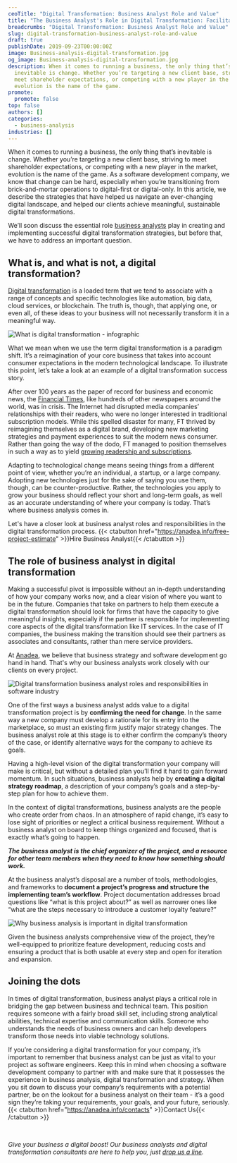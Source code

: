 ```yaml
---
ceoTitle: "Digital Transformation: Business Analyst Role and Value"
title: "The Business Analyst's Role in Digital Transformation: Facilitator or Leader?"
breadcrumbs: "Digital Transformation: Business Analyst Role and Value"
slug: digital-transformation-business-analyst-role-and-value
draft: true
publishDate: 2019-09-23T00:00:00Z
image: Business-analysis-digital-transformation.jpg
og_image: Business-analysis-digital-transformation.jpg
description: When it comes to running a business, the only thing that’s
  inevitable is change. Whether you’re targeting a new client base, striving to
  meet shareholder expectations, or competing with a new player in the market,
  evolution is the name of the game.
promote:
  promote: false
top: false
authors: []
categories:
  - business-analysis
industries: []
---
```

When it comes to running a business, the only thing that’s inevitable is change. Whether you’re targeting a new client base, striving to meet shareholder expectations, or competing with a new player in the market, evolution is the name of the game. As a software development company, we know that change can be hard, especially when you’re transitioning from brick-and-mortar operations to digital-first or digital-only. In this article, we describe the strategies that have helped us navigate an ever-changing digital landscape, and helped our clients achieve meaningful, sustainable digital transformations.

We’ll soon discuss the essential role [business analysts](https://anadea.info/services/business-analysis) play in creating and implementing successful digital transformation strategies, but before that, we have to address an important question.

## What is, and what is not, a digital transformation?

<a href="https://anadea.info/blog/digital-transformation" target="_blank">Digital transformation</a> is a loaded term that we tend to associate with a range of concepts and specific technologies like automation, big data, cloud services, or blockchain. The truth is, though, that applying one, or even all, of these ideas to your business will not necessarily transform it in a meaningful way.

![What is digital transformation - infographic](What-is-digital-transformation-infographic.png)

What we mean when we use the term digital transformation is a paradigm shift. It’s a reimagination of your core business that takes into account consumer expectations in the modern technological landscape. To illustrate this point, let’s take a look at an example of a digital transformation success story.

After over 100 years as the paper of record for business and economic news, the <a href="https://www.ft.com" target="_blank">Financial Times</a>, like hundreds of other newspapers around the world, was in crisis. The Internet had disrupted media companies’ relationships with their readers, who were no longer interested in traditional subscription models. While this spelled disaster for many, FT thrived by reimagining themselves as a digital brand, developing new marketing strategies and payment experiences to suit the modern news consumer. Rather than going the way of the dodo, FT managed to position themselves in such a way as to yield <a href="https://www.forbes.com/sites/jasonbloomberg/2014/11/05/digital-transformation-in-action-at-the-financial-times/#1983ec9f170a" target="_blank">growing readership and subscriptions</a>.

Adapting to technological change means seeing things from a different point of view, whether you’re an individual, a startup, or a large company. Adopting new technologies just for the sake of saying you use them, though, can be counter-productive. Rather, the technologies you apply to grow your business should reflect your short and long-term goals, as well as an accurate understanding of where your company is today. That’s where business analysis comes in.

Let's have a closer look at business analyst roles and responsibilities in the digital transformation process.
{{< ctabutton href="https://anadea.info/free-project-estimate" >}}Hire Business Analyst{{< /ctabutton >}}

## The role of business analyst in digital transformation

Making a successful pivot is impossible without an in-depth understanding of how your company works now, and a clear vision of where you want to be in the future. Companies that take on partners to help them execute a digital transformation should look for firms that have the capacity to give meaningful insights, especially if the partner is responsible for implementing core aspects of the digital transformation like IT services. In the case of IT companies, the business making the transition should see their partners as associates and consultants, rather than mere service providers.

At [Anadea](https://anadea.info/), we believe that business strategy and software development go hand in hand. That's why our business analysts work closely with our clients on every project.

![Digital transformation business analyst roles and responsibilities in software industry](Digital-transformation-business-analyst-roles-and-responsibilities.jpg)

One of the first ways a business analyst adds value to a digital transformation project is by **confirming the need for change**. In the same way a new company must develop a rationale for its entry into the marketplace, so must an existing firm justify major strategy changes. The business analyst role at this stage is to either confirm the company’s theory of the case, or identify alternative ways for the company to achieve its goals.

Having a high-level vision of the digital transformation your company will make is critical, but without a detailed plan you’ll find it hard to gain forward momentum. In such situations, business analysts help by **creating a digital strategy roadmap**, a description of your company’s goals and a step-by-step plan for how to achieve them.

In the context of digital transformations, business analysts are the people who create order from chaos. In an atmosphere of rapid change, it’s easy to lose sight of priorities or neglect a critical business requirement. Without a business analyst on board to keep things organized and focused, that is exactly what’s going to happen.

***The business analyst is the chief organizer of the project, and a resource for other team members when they need to know how something should work.***

At the business analyst’s disposal are a number of tools, methodologies, and frameworks to **document a project’s progress and structure the implementing team’s workflow**. Project documentation addresses broad questions like “what is this project about?” as well as narrower ones like “what are the steps necessary to introduce a customer loyalty feature?”

![Why business analysis is important in digital transformation](Why-business-analysis-is-important.jpg)

Given the business analysts comprehensive view of the project, they’re well-equipped to prioritize feature development, reducing costs and ensuring a product that is both usable at every step and open for iteration and expansion.


## Joining the dots

In times of digital transformation, business analyst plays a critical role in bridging the gap between business and technical team. This position requires someone with a fairly broad skill set, including strong analytical abilities, technical expertise and communication skills. Someone who understands the needs of business owners and can help developers transform those needs into viable technology solutions.

If you’re considering a digital transformation for your company, it’s important to remember that business analyst can be just as vital to your project as software engineers. Keep this in mind when choosing a software development company to partner with and make sure that it possesses the experience in business analysis, digital transformation and strategy. When you sit down to discuss your company’s requirements with a potential partner, be on the lookout for a business analyst on their team - it’s a good sign they’re taking your requirements, your goals, and your future, seriously.
{{< ctabutton href="https://anadea.info/contacts" >}}Contact Us{{< /ctabutton >}}


<br />

*Give your business a digital boost! Our business analysts and digital transformation consultants are here to help you, just [drop us a line](https://anadea.info/contacts).*
